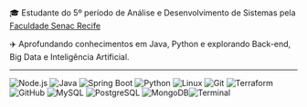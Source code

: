 🎓 Estudante do 5º período de Análise e Desenvolvimento de Sistemas pela [Faculdade Senac Recife](https://faculdadesenacpe.edu.br/graduacao/analise-e-desenvolvimento-de-sistemas)  

✈️ Aprofundando conhecimentos em Java, Python e explorando Back-end, Big Data e Inteligência Artificial. 

----
![Node.js](https://skillicons.dev/icons?i=nodejs) 
 ![Java](https://skillicons.dev/icons?i=java) 
 ![Spring Boot](https://skillicons.dev/icons?i=spring)
 ![Python](https://skillicons.dev/icons?i=python) 
 ![Linux](https://skillicons.dev/icons?i=linux)
![Git](https://skillicons.dev/icons?i=git)
![Terraform](https://skillicons.dev/icons?i=terraform)
![GitHub](https://skillicons.dev/icons?i=github)
 ![MySQL](https://skillicons.dev/icons?i=mysql) 
 ![PostgreSQL](https://skillicons.dev/icons?i=postgresql) 
 ![MongoDB](https://skillicons.dev/icons?i=mongodb)![Terminal](https://skillicons.dev/icons?i=terminal)
